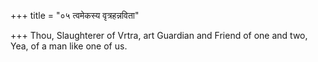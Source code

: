 +++
title = "०५ त्वमेकस्य वृत्रहन्नविता"

+++
Thou, Slaughterer of Vrtra, art Guardian and Friend of one and two,  
     Yea, of a man like one of us.